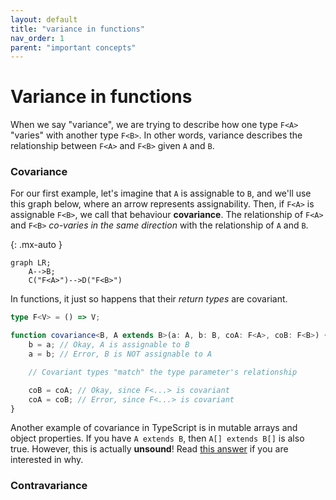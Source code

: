 ```yaml
---
layout: default
title: "variance in functions"
nav_order: 1
parent: "important concepts"
---
```


# Variance in functions

When we say "variance", we are trying to describe how one type `F<A>` "varies" with another type `F<B>`.
In other words, variance describes the relationship between `F<A>` and `F<B>` given `A` and `B`.

### Covariance

For our first example, let's imagine that `A` is assignable to `B`, and we'll use this graph below, where an arrow represents assignability.
Then, if `F<A>` is assignable `F<B>`, we call that behaviour **covariance**.
The relationship of `F<A>` and `F<B>` _co-varies in the same direction_ with the relationship of `A` and `B`.

{: .mx-auto }

```mermaid
graph LR;
    A-->B;
    C("F<​A>")-->D("F<​B>")
```

In functions, it just so happens that their _return types_ are covariant.

```ts
type F<V> = () => V;

function covariance<B, A extends B>(a: A, b: B, coA: F<A>, coB: F<B>) {
    b = a; // Okay, A is assignable to B
    a = b; // Error, B is NOT assignable to A

    // Covariant types "match" the type parameter's relationship

    coB = coA; // Okay, since F<...> is covariant
    coA = coB; // Error, since F<...> is covariant
}
```

Another example of covariance in TypeScript is in mutable arrays and object properties.
If you have `A extends B`, then `A[] extends B[]` is also true.
However, this is actually **unsound**!
Read [this answer][unsoundarrays] if you are interested in why.

### Contravariance

[unsoundarrays]: https://stackoverflow.com/a/60922930/18244921
